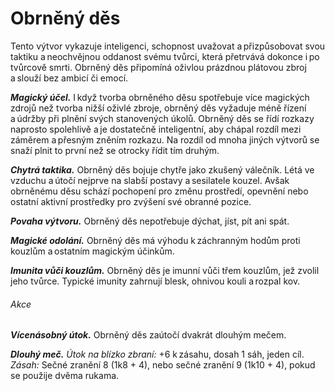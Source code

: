 # Obrněný děs
  
Tento výtvor vykazuje inteligenci, schopnost uvažovat a přizpůsobovat svou taktiku a neochvějnou oddanost svému tvůrci, která přetrvává dokonce i po tvůrcově smrti. Obrněný děs připomíná oživlou prázdnou plátovou zbroj a slouží bez ambicí či emocí.
  
***Magický účel.*** I když tvorba obrněného děsu spotřebuje více magických zdrojů než tvorba nižší oživlé zbroje, obrněný děs vyžaduje méně řízení a údržby při plnění svých stanovených úkolů. Obrněný děs se řídí rozkazy naprosto spolehlivě a je dostatečně inteligentní, aby chápal rozdíl mezi záměrem a přesným zněním rozkazu. Na rozdíl od mnoha jiných výtvorů se snaží plnit to první než se otrocky řídit tím druhým.
  
***Chytrá taktika.*** Obrněný děs bojuje chytře jako zkušený válečník. Létá ve vzduchu a útočí nejprve na slabší postavy a sesilatele kouzel. Avšak obrněnému děsu schází pochopení pro změnu prostředí, opevnění nebo ostatní aktivní prostředky pro zvýšení své obranné pozice.
  
***Povaha výtvoru.*** Obrněný děs nepotřebuje dýchat, jíst, pít ani spát.

<Monster 
    title="Obrněný děs"
    subtitle="Střední výtvor, neutrální￼"
    armor-class="20 (plátová zbroj, štít)"
    hit-points="60 (8k8 + 24)"
    speed="6 sáhů, létání 6 sáhů"
    str="18 (+4)"
    dex="13 (+1)"
    con="16 (+3)"
    int="10 (+0)"
    wis="10 (+0)"
    cha="10 (+0)"
    saving-throws=""
    skills="Vnímání +4"
    damage-vulnerabilities=""
    damage-resistances="bodná, drtivá a sečná z nemagických útoků, kromě adamantinových zbraní"
    damage-immunities="jedová, nekrotická, silová"
    condition-immunities="hluchý, ochromený, otrávený, paralyzovaný, slepý, vystrašený, zkamenělý, zmámený"
    senses="mimozrakové vnímání 12 sáhů (mimo tento okruh je slepý), pasivní Vnímání 14"
    languages="rozumí jazykům svého tvůrce, ale neumí mluvit"
    challenge="4 (1 100 ZK)"
    >

***Magické odolání.*** Obrněný děs má výhodu k záchranným hodům proti kouzlům a ostatním magickým účinkům.
  
***Imunita vůči kouzlům.*** Obrněný děs je imunní vůči třem kouzlům, jež zvolil jeho tvůrce. Typické imunity zahrnují blesk, ohnivou kouli a rozpal kov.
  
###### Akce
  
***Vícenásobný útok.*** Obrněný děs zaútočí dvakrát dlouhým mečem.
  
***Dlouhý meč.*** *Útok na blízko zbraní:* +6 k zásahu, dosah 1 sáh, jeden cíl. *Zásah:* Sečné zranění 8 (1k8 + 4), nebo sečné zranění 9 (1k10 + 4), pokud se použije dvěma rukama.

</Monster>  
